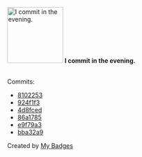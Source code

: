 <img src="https://my-badges.github.io/my-badges/evening-commits.png" alt="I commit in the evening." title="I commit in the evening." width="128">
<strong>I commit in the evening.</strong>
<br><br>

Commits:

- <a href="https://github.com/andrewjswan/matrix-lamp/commit/810225305ac2c1e1239e5bac9f9c4ca738c2eb02">8102253</a>
- <a href="https://github.com/andrewjswan/esphome-components/commit/924f1f3d4bd776db4b9e06f810bdb5d4563b9ed7">924f1f3</a>
- <a href="https://github.com/andrewjswan/esphome-components/commit/4d8fced90d15153fe1c3dd8f5439a0ed8c44ece0">4d8fced</a>
- <a href="https://github.com/andrewjswan/my-badges/commit/86a17856b8b1b40a31ca00413307f6c888130295">86a1785</a>
- <a href="https://github.com/andrewjswan/my-badges/commit/e9f79a378133cd7a9e82b6858d4390f52e6df6d3">e9f79a3</a>
- <a href="https://github.com/andrewjswan/esphome-update-addon/commit/bba32a96d43a6b32f86cca28d5605ff46afbd80a">bba32a9</a>


Created by <a href="https://github.com/my-badges/my-badges">My Badges</a>